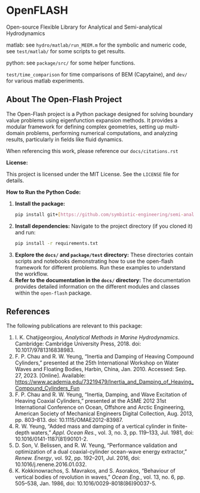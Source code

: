 # OpenFLASH
Open-source Flexible Library for Analytical and Semi-analytical Hydrodynamics 

matlab: see `hydro/matlab/run_MEEM.m` for the symbolic and numeric code, see `test/matlab/` for some scripts to get results.

python: see `package/src/` for some helper functions.

`test/time_comparison` for time comparisons of BEM (Capytaine), and `dev/` for various matlab experiments.

## About The Open-Flash Project

The Open-Flash project is a Python package designed for solving boundary value problems using eigenfunction expansion methods. It provides a modular framework for defining complex geometries, setting up multi-domain problems, performing numerical computations, and analyzing results, particularly in fields like fluid dynamics.

When referencing this work, please reference our `docs/citations.rst`

**License:**

This project is licensed under the MIT License. See the `LICENSE` file for details.

**How to Run the Python Code:**

1.  **Install the package:**
    ```bash
    pip install git+[https://github.com/symbiotic-engineering/semi-analytical-hydro.git](https://github.com/symbiotic-engineering/semi-analytical-hydro.git)
    ```
2.  **Install dependencies:** Navigate to the project directory (if you cloned it) and run:
    ```bash
    pip install -r requirements.txt
    ```
3.  **Explore the `docs/` and `package/test` directory:** These directories contain scripts and notebooks demonstrating how to use the open-flash framework for different problems. Run these examples to understand the workflow.
4.  **Refer to the documentation in the `docs/` directory:** The documentation provides detailed information on the different modules and classes within the `open-flash` package.

## References

The following publications are relevant to this package:

1. I. K. Chatjigeorgiou, *Analytical Methods in Marine Hydrodynamics*. Cambridge: Cambridge University Press, 2018. doi: 10.1017/9781316838983.
2. F. P. Chau and R. W. Yeung, “Inertia and Damping of Heaving Compound Cylinders,” presented at the 25th International Workshop on Water Waves and Floating Bodies, Harbin, China, Jan. 2010. Accessed: Sep. 27, 2023. [Online]. Available: https://www.academia.edu/73219479/Inertia_and_Damping_of_Heaving_Compound_Cylinders_Fun
3. F. P. Chau and R. W. Yeung, “Inertia, Damping, and Wave Excitation of Heaving Coaxial Cylinders,” presented at the ASME 2012 31st International Conference on Ocean, Offshore and Arctic Engineering, American Society of Mechanical Engineers Digital Collection, Aug. 2013, pp. 803–813. doi: 10.1115/OMAE2012-83987.
4. R. W. Yeung, “Added mass and damping of a vertical cylinder in finite-depth waters,” *Appl. Ocean Res.*, vol. 3, no. 3, pp. 119–133, Jul. 1981, doi: 10.1016/0141-1187(81)90101-2.
5. D. Son, V. Belissen, and R. W. Yeung, “Performance validation and optimization of a dual coaxial-cylinder ocean-wave energy extractor,” *Renew. Energy*, vol. 92, pp. 192–201, Jul. 2016, doi: 10.1016/j.renene.2016.01.032.
6. K. Kokkinowrachos, S. Mavrakos, and S. Asorakos, “Behaviour of vertical bodies of revolution in waves,” *Ocean Eng.*, vol. 13, no. 6, pp. 505–538, Jan. 1986, doi: 10.1016/0029-8018(86)90037-5.
